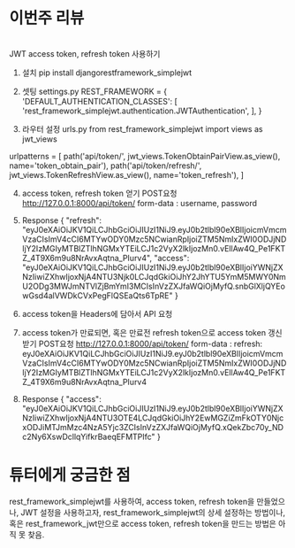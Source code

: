 # 이번주 리뷰
<br>
JWT access token, refresh token 사용하기

1. 설치
pip install djangorestframework_simplejwt

2. 셋팅 settings.py
REST_FRAMEWORK = {
    'DEFAULT_AUTHENTICATION_CLASSES': [
        'rest_framework_simplejwt.authentication.JWTAuthentication',
    ],
}

3. 라우터 설정 urls.py
from rest_framework_simplejwt import views as jwt_views

urlpatterns = [
  path('api/token/', jwt_views.TokenObtainPairView.as_view(), name='token_obtain_pair'),
  path('api/token/refresh/', jwt_views.TokenRefreshView.as_view(), name='token_refresh'),
]

4. access token, refresh token 얻기
POST요청
http://127.0.0.1:8000/api/token/
form-data : username, password

5. Response
{
    "refresh": "eyJ0eXAiOiJKV1QiLCJhbGciOiJIUzI1NiJ9.eyJ0b2tlbl90eXBlIjoicmVmcmVzaCIsImV4cCI6MTYwODY0Mzc5NCwianRpIjoiZTM5NmIxZWI0ODJjNDljY2IzMGIyMTBlZTlhNGMxYTEiLCJ1c2VyX2lkIjozMn0.vEllAw4Q_Pe1FKTZ_4T9X6m9u8NrAvxAqtna_PIurv4",
    "access": "eyJ0eXAiOiJKV1QiLCJhbGciOiJIUzI1NiJ9.eyJ0b2tlbl90eXBlIjoiYWNjZXNzIiwiZXhwIjoxNjA4NTU3Njk0LCJqdGkiOiJhY2JhYTU5YmM5MWY0NmU2ODg3MWJmNTVlZjBmYmI3MCIsInVzZXJfaWQiOjMyfQ.snbGlXljQYEowGsd4alVWDkCVxPegFlQSEaQts6TpRE"
}

6. access token을 Headers에 담아서 API 요청

7. access token가 만료되면, 혹은 만료전 refresh token으로 access token 갱신받기
POST요청
http://127.0.0.1:8000/api/token/
form-data : refresh: eyJ0eXAiOiJKV1QiLCJhbGciOiJIUzI1NiJ9.eyJ0b2tlbl90eXBlIjoicmVmcmVzaCIsImV4cCI6MTYwODY0Mzc5NCwianRpIjoiZTM5NmIxZWI0ODJjNDljY2IzMGIyMTBlZTlhNGMxYTEiLCJ1c2VyX2lkIjozMn0.vEllAw4Q_Pe1FKTZ_4T9X6m9u8NrAvxAqtna_PIurv4

8. Response
{
    "access": "eyJ0eXAiOiJKV1QiLCJhbGciOiJIUzI1NiJ9.eyJ0b2tlbl90eXBlIjoiYWNjZXNzIiwiZXhwIjoxNjA4NTU3OTE4LCJqdGkiOiJhY2EwMGZiZmFkOTY0NjcxODJiMTJmMzc4NzA5Yjc3ZCIsInVzZXJfaWQiOjMyfQ.xQekZbc70y_NDc2Ny6XswDcllqYifkrBaeqEFMTPIfc"
}



# 튜터에게 궁금한 점

rest_framework_simplejwt를 사용하여,
access token, refresh token을 만들었으나,
JWT 설정을 사용하고자,
rest_framework_simplejwt의 상세 설정하는 방법이나,
혹은 rest_framework_jwt만으로 access token, refresh token을 만드는 방법은 아직 못 찾음.